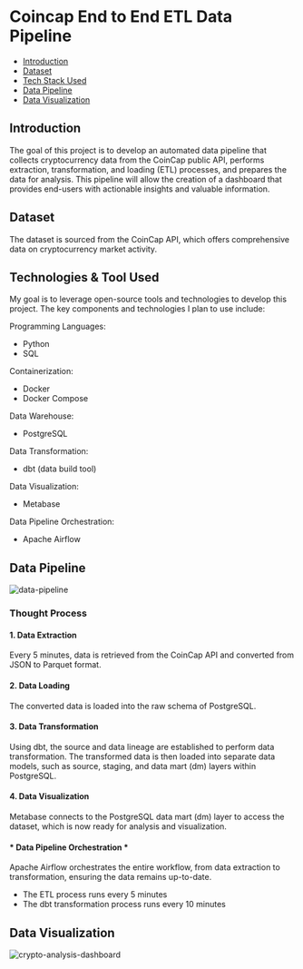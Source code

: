 # Coincap End to End ETL Data Pipeline

+ [Introduction](#introduction)
+ [Dataset](#dataset)
+ [Tech Stack Used](#technologies--tool-used)
+ [Data Pipeline](#data-pipeline)
+ [Data Visualization](#data-visualization)

## Introduction
The goal of this project is to develop an automated data pipeline that collects cryptocurrency data from the CoinCap public API, performs extraction, transformation, and loading (ETL) processes, and prepares the data for analysis. This pipeline will allow the creation of a dashboard that provides end-users with actionable insights and valuable information.

## Dataset
The dataset is sourced from the CoinCap API, which offers comprehensive data on cryptocurrency market activity.

## Technologies & Tool Used 
My goal is to leverage open-source tools and technologies to develop this project. The key components and technologies I plan to use include:

Programming Languages:
+ Python
+ SQL

Containerization:
+ Docker
+ Docker Compose

Data Warehouse:
+ PostgreSQL

Data Transformation:
+ dbt (data build tool)

Data Visualization:
+ Metabase

Data Pipeline Orchestration:
+ Apache Airflow

## Data Pipeline
![data-pipeline](/media/coincap_data_pipeline.gif)

### Thought Process

#### 1. Data Extraction
Every 5 minutes, data is retrieved from the CoinCap API and converted from JSON to Parquet format.

#### 2. Data Loading 
The converted data is loaded into the raw schema of PostgreSQL.

#### 3. Data Transformation
Using dbt, the source and data lineage are established to perform data transformation. The transformed data is then loaded into separate data models, such as source, staging, and data mart (dm) layers within PostgreSQL.

#### 4. Data Visualization
Metabase connects to the PostgreSQL data mart (dm) layer to access the dataset, which is now ready for analysis and visualization.

#### * Data Pipeline Orchestration *
Apache Airflow orchestrates the entire workflow, from data extraction to transformation, ensuring the data remains up-to-date.
+ The ETL process runs every 5 minutes
+ The dbt transformation process runs every 10 minutes

## Data Visualization
![crypto-analysis-dashboard](/media/metabase-crypto-analysis-dashboard.png)
